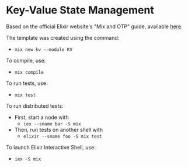# Key-Value State Management

Based on the official Elixir website's "Mix and OTP" guide, 
available <a href="https://elixir-lang.org/getting-started/introduction.html">here</a>.

The template was created using the command:
- `mix new kv --module KV`

To compile, use:
- `mix compile`

To run tests, use:
- `mix test`

To run distributed tests:
- First, start a node with 
  - `iex --sname bar -S mix`
- Then, run tests on another shell with 
  - `elixir --sname foo -S mix test`

To launch Elixir Interactive Shell, use:
- `iex -S mix`

